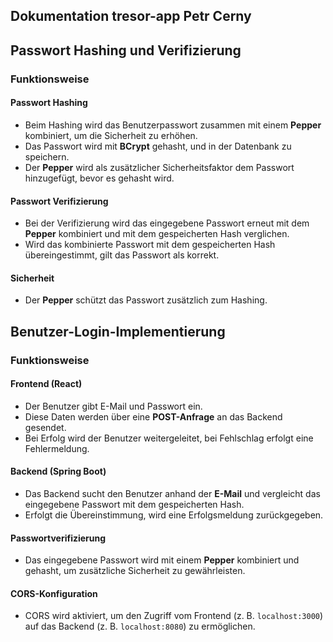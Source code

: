 Dokumentation tresor-app Petr Cerny
---

## Passwort Hashing und Verifizierung

### Funktionsweise

#### Passwort Hashing
- Beim Hashing wird das Benutzerpasswort zusammen mit einem **Pepper** kombiniert, um die Sicherheit zu erhöhen.
- Das Passwort wird mit **BCrypt** gehasht, und in der Datenbank zu speichern.
- Der **Pepper** wird als zusätzlicher Sicherheitsfaktor dem Passwort hinzugefügt, bevor es gehasht wird.

#### Passwort Verifizierung
- Bei der Verifizierung wird das eingegebene Passwort erneut mit dem **Pepper** kombiniert und mit dem gespeicherten Hash verglichen.
- Wird das kombinierte Passwort mit dem gespeicherten Hash übereingestimmt, gilt das Passwort als korrekt.

#### Sicherheit
- Der **Pepper** schützt das Passwort zusätzlich zum Hashing.


## Benutzer-Login-Implementierung

### Funktionsweise

#### Frontend (React)
- Der Benutzer gibt E-Mail und Passwort ein.
- Diese Daten werden über eine **POST-Anfrage** an das Backend gesendet.
- Bei Erfolg wird der Benutzer weitergeleitet, bei Fehlschlag erfolgt eine Fehlermeldung.

#### Backend (Spring Boot)
- Das Backend sucht den Benutzer anhand der **E-Mail** und vergleicht das eingegebene Passwort mit dem gespeicherten Hash.
- Erfolgt die Übereinstimmung, wird eine Erfolgsmeldung zurückgegeben.

#### Passwortverifizierung
- Das eingegebene Passwort wird mit einem **Pepper** kombiniert und gehasht, um zusätzliche Sicherheit zu gewährleisten.

#### CORS-Konfiguration
- CORS wird aktiviert, um den Zugriff vom Frontend (z. B. `localhost:3000`) auf das Backend (z. B. `localhost:8080`) zu ermöglichen.

